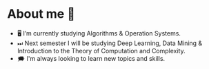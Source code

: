 # About me 🙂



- 🖥 I’m currently studying Algorithms & Operation Systems.
- ⏭ Next semester I will be studying Deep Learning, Data Mining & Introduction to the Theory of Computation and Complexity.
- 🗯 I'm always looking to learn new topics and skills.
